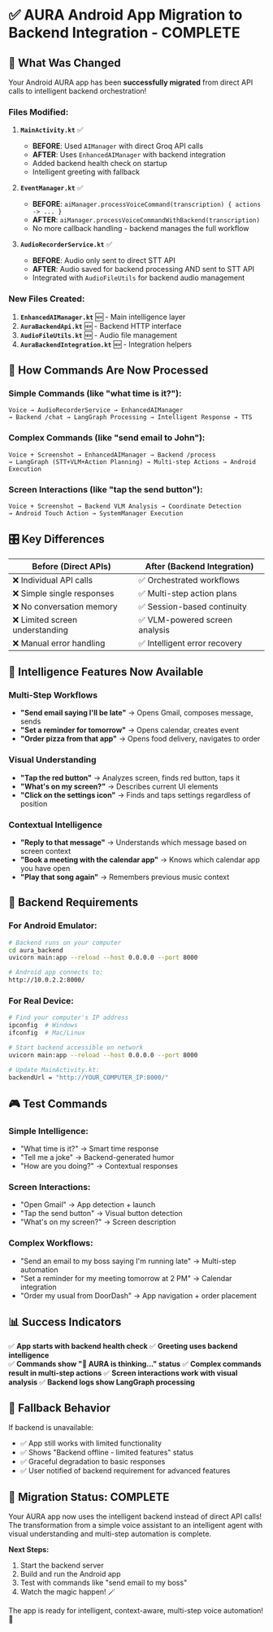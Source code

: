 # ✅ AURA Android App Migration to Backend Integration - COMPLETE

## 🎯 **What Was Changed**

Your Android AURA app has been **successfully migrated** from direct API calls to intelligent backend orchestration!

### **Files Modified:**

1. **`MainActivity.kt`** ✅
   - **BEFORE**: Used `AIManager` with direct Groq API calls
   - **AFTER**: Uses `EnhancedAIManager` with backend integration
   - Added backend health check on startup
   - Intelligent greeting with fallback

2. **`EventManager.kt`** ✅
   - **BEFORE**: `aiManager.processVoiceCommand(transcription) { actions -> ... }`
   - **AFTER**: `aiManager.processVoiceCommandWithBackend(transcription)`
   - No more callback handling - backend manages the full workflow

3. **`AudioRecorderService.kt`** ✅
   - **BEFORE**: Audio only sent to direct STT API
   - **AFTER**: Audio saved for backend processing AND sent to STT API
   - Integrated with `AudioFileUtils` for backend audio management

### **New Files Created:**

1. **`EnhancedAIManager.kt`** 🆕 - Main intelligence layer
2. **`AuraBackendApi.kt`** 🆕 - Backend HTTP interface  
3. **`AudioFileUtils.kt`** 🆕 - Audio file management
4. **`AuraBackendIntegration.kt`** 🆕 - Integration helpers

## 🔄 **How Commands Are Now Processed**

### **Simple Commands** (like "what time is it?"):
```
Voice → AudioRecorderService → EnhancedAIManager 
→ Backend /chat → LangGraph Processing → Intelligent Response → TTS
```

### **Complex Commands** (like "send email to John"):
```
Voice + Screenshot → EnhancedAIManager → Backend /process 
→ LangGraph (STT+VLM+Action Planning) → Multi-step Actions → Android Execution
```

### **Screen Interactions** (like "tap the send button"):
```
Voice + Screenshot → Backend VLM Analysis → Coordinate Detection 
→ Android Touch Action → SystemManager Execution
```

## 🎛️ **Key Differences**

| **Before (Direct APIs)** | **After (Backend Integration)** |
|---------------------------|-----------------------------------|
| ❌ Individual API calls | ✅ Orchestrated workflows |
| ❌ Simple single responses | ✅ Multi-step action plans |
| ❌ No conversation memory | ✅ Session-based continuity |
| ❌ Limited screen understanding | ✅ VLM-powered screen analysis |
| ❌ Manual error handling | ✅ Intelligent error recovery |

## 🧠 **Intelligence Features Now Available**

### **Multi-Step Workflows**
- **"Send email saying I'll be late"** → Opens Gmail, composes message, sends
- **"Set a reminder for tomorrow"** → Opens calendar, creates event
- **"Order pizza from that app"** → Opens food delivery, navigates to order

### **Visual Understanding**
- **"Tap the red button"** → Analyzes screen, finds red button, taps it
- **"What's on my screen?"** → Describes current UI elements
- **"Click on the settings icon"** → Finds and taps settings regardless of position

### **Contextual Intelligence**
- **"Reply to that message"** → Understands which message based on screen context
- **"Book a meeting with the calendar app"** → Knows which calendar app you have open
- **"Play that song again"** → Remembers previous music context

## 🔧 **Backend Requirements**

### **For Android Emulator:**
```bash
# Backend runs on your computer
cd aura_backend
uvicorn main:app --reload --host 0.0.0.0 --port 8000

# Android app connects to:
http://10.0.2.2:8000/
```

### **For Real Device:**
```bash
# Find your computer's IP address
ipconfig  # Windows
ifconfig  # Mac/Linux

# Start backend accessible on network
uvicorn main:app --reload --host 0.0.0.0 --port 8000

# Update MainActivity.kt:
backendUrl = "http://YOUR_COMPUTER_IP:8000/"
```

## 🎮 **Test Commands**

### **Simple Intelligence:**
- "What time is it?" → Smart time response
- "Tell me a joke" → Backend-generated humor
- "How are you doing?" → Contextual responses

### **Screen Interactions:**
- "Open Gmail" → App detection + launch
- "Tap the send button" → Visual button detection
- "What's on my screen?" → Screen description

### **Complex Workflows:**
- "Send an email to my boss saying I'm running late" → Multi-step automation
- "Set a reminder for my meeting tomorrow at 2 PM" → Calendar integration
- "Order my usual from DoorDash" → App navigation + order placement

## 📊 **Success Indicators**

✅ **App starts with backend health check**
✅ **Greeting uses backend intelligence**  
✅ **Commands show "🧠 AURA is thinking..." status**
✅ **Complex commands result in multi-step actions**
✅ **Screen interactions work with visual analysis**
✅ **Backend logs show LangGraph processing**

## 🚨 **Fallback Behavior**

If backend is unavailable:
- ✅ App still works with limited functionality
- ✅ Shows "Backend offline - limited features" status  
- ✅ Graceful degradation to basic responses
- ✅ User notified of backend requirement for advanced features

## 🎯 **Migration Status: COMPLETE**

Your AURA app now uses the intelligent backend instead of direct API calls! The transformation from a simple voice assistant to an intelligent agent with visual understanding and multi-step automation is complete.

**Next Steps:**
1. Start the backend server
2. Build and run the Android app
3. Test with commands like "send email to my boss"
4. Watch the magic happen! 🪄

The app is ready for intelligent, context-aware, multi-step voice automation! 🚀

